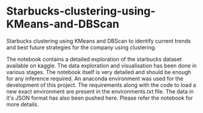 # Starbucks-clustering-using-KMeans-and-DBScan
Starbucks clustering using KMeans and DBScan to identify current trends and best future strategies for the company using clustering.

The notebook contains a detailed exploration of the starbucks dataset available on kaggle. The data exploration and visualisation has been done in various stages. The notebook itself is very detailed and should be enough for any inference required. An anaconda environment was used for the development of this project. The requirements along with the code to load a new exact environment are present in the environments.txt file. The data in it's JSON format has also been pushed here. Please refer the notebook for more details.
